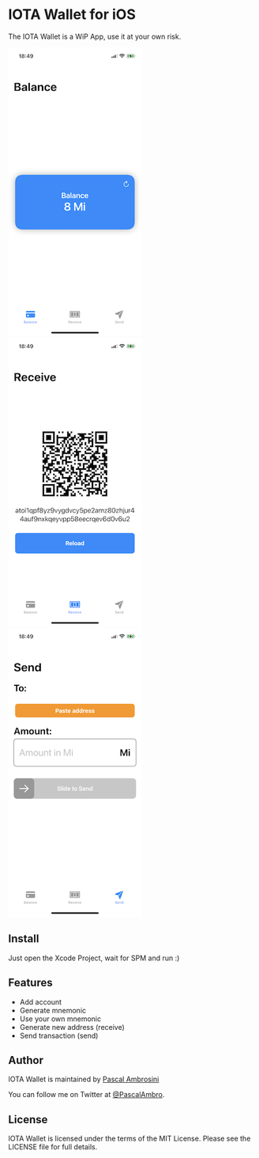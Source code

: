 # IOTA Wallet for iOS

The IOTA Wallet is a WiP App, use it at your own risk.

![](./readme-assets/screen1.png)
![](./readme-assets/screen2.png)
![](./readme-assets/screen3.png)

## Install

Just open the Xcode Project, wait for SPM and run :)

## Features

- Add account
- Generate mnemonic
- Use your own mnemonic
- Generate new address (receive)
- Send transaction (send)

## Author

IOTA Wallet is maintained by [Pascal Ambrosini](https://pascalbros.github.io)

You can follow me on Twitter at [@PascalAmbro](http://twitter.com/PascalAmbro).


## License
IOTA Wallet is licensed under the terms of the MIT License. Please see the LICENSE file for full details.